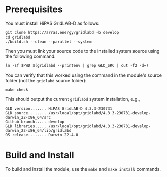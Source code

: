 # Prerequisites

You must install HiPAS GridLAB-D as follows:

~~~
git clone https://arras.energy/gridlabd -b develop
cd gridlabd
./build.sh --clean --parallel --system
~~~

Then you must link your source code to the installed system source using the following command:
~~~
ln -sf $PWD $(gridlabd --printenv | grep GLD_SRC | cut -f2 -d=)
~~~

You can verify that this worked using the command in the module's source folder (not the `gridlabd` source folder):

~~~
make check
~~~

This should output the current `gridlabd` system installation, e.g.,

~~~
GLD version....... HiPAS GridLAB-D 4.3.3-230731
GLD source........ /usr/local/opt/gridlabd/4.3.3-230731-develop-darwin_22-x86_64/src
Github branch..... develop
GLD libraries..... /usr/local/opt/gridlabd/4.3.3-230731-develop-darwin_22-x86_64/lib/gridlabd
OS release........ Darwin 22.4.0
~~~

# Build and Install

To build and install the module, use the `make` and `make install` commands.

